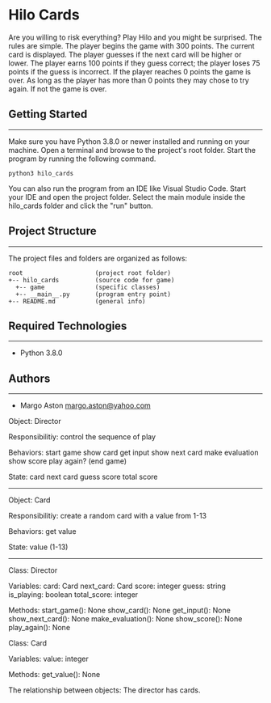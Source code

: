 # Hilo Cards
Are you willing to risk everything? Play Hilo and you might be surprised. The rules are simple. The player begins the game with 300 points. The current card is displayed. The player guesses if the next card will be higher or lower. The player earns 100 points if they guess correct; the player loses 75 points if the guess is incorrect. If the player reaches 0 points the game is over. As long as the player has more than 0 points they may chose to try again. If not the game is over.

## Getting Started
---
Make sure you have Python 3.8.0 or newer installed and running on your machine. Open a terminal and 
browse to the project's root folder. Start the program by running the following command.
```
python3 hilo_cards 
```
You can also run the program from an IDE like Visual Studio Code. Start your IDE and open the project folder. Select the main module inside the hilo_cards folder and click the "run" button.

## Project Structure
---
The project files and folders are organized as follows:
```
root                    (project root folder)
+-- hilo_cards          (source code for game)
  +-- game              (specific classes)
  +-- __main__.py       (program entry point)
+-- README.md           (general info)
```

## Required Technologies
---
* Python 3.8.0

## Authors
---
* Margo Aston margo.aston@yahoo.com

Object: Director

Responsibilitiy: control the sequence of play

Behaviors:
  start game
  show card
  get input
  show next card
  make evaluation
  show score
  play again? (end game)
  
State:
  card
  next card
  guess
  score
  total score

-----------------
Object: Card

Responsibilitiy: create a random card with a value from 1-13

Behaviors:
  get value


State:
  value (1-13)


-----------------

Class: Director

Variables:
  card: Card
  next_card: Card
  score: integer
  guess: string
  is_playing: boolean
  total_score: integer


Methods:
  start_game(): None
  show_card(): None
  get_input(): None
  show_next_card(): None
  make_evaluation(): None
  show_score(): None
  play_again(): None


Class: Card

Variables:
  value: integer

Methods:
  get_value(): None


The relationship between objects: The director has cards.